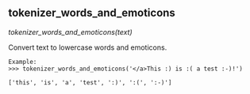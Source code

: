 ## tokenizer_words_and_emoticons

*tokenizer_words_and_emoticons(text)*

Convert text to lowercase words and emoticons.

    Example:
    >>> tokenizer_words_and_emoticons('</a>This :) is :( a test :-)!')

    ['this', 'is', 'a', 'test', ':)', ':(', ':-)']

